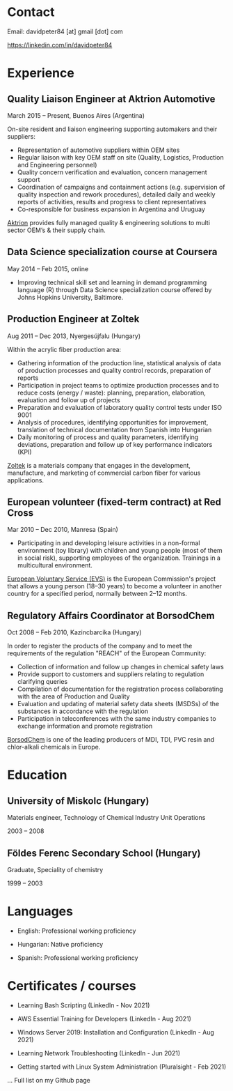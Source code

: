 # Contact

Email: davidpeter84 [at] gmail [dot] com

https://linkedin.com/in/davidpeter84




# Experience
 
## Quality Liaison Engineer at Aktrion Automotive
 
March 2015 – Present, Buenos Aires (Argentina)
 
On-site resident and liaison engineering supporting automakers and their suppliers:

- Representation of automotive suppliers within OEM sites
- Regular liaison with key OEM staff on site (Quality, Logistics, Production and Engineering personnel)
- Quality concern verification and evaluation, concern management support
- Coordination of campaigns and containment actions (e.g. supervision of quality inspection and rework procedures), detailed daily and weekly reports of activities, results and progress to client representatives
- Co-responsible for business expansion in Argentina and Uruguay

[Aktrion](https://aktrion.com) provides fully managed quality & engineering solutions to multi sector OEM’s & their supply chain.



## Data Science specialization course at Coursera
May 2014 – Feb 2015, online

- Improving technical skill set and learning in demand programming language (R) through Data Science specialization course offered by Johns Hopkins University, Baltimore. 



## Production Engineer at Zoltek
Aug 2011 – Dec 2013, Nyergesújfalu (Hungary)

Within the acrylic fiber production area:
- Gathering information of the production line, statistical analysis of data of production processes and quality control records, preparation of reports
- Participation in project teams to optimize production processes and to reduce costs (energy / waste): planning, preparation, elaboration, evaluation and follow up of projects
- Preparation and evaluation of laboratory quality control tests under ISO 9001
- Analysis of procedures, identifying opportunities for improvement, translation of technical documentation from Spanish into Hungarian
- Daily monitoring of process and quality parameters, identifying deviations, preparation and follow up of key performance indicators (KPI)

[Zoltek](https://zoltek.com) is a materials company that engages in the development, manufacture, and marketing of commercial carbon fiber for various applications.



 
## European volunteer (fixed-term contract) at Red Cross
Mar 2010 – Dec 2010, Manresa (Spain)

- Participating in and developing leisure activities in a non-formal environment (toy library) with children and young people (most of them in social risk), supporting employees of the organization. Trainings in a multicultural environment.

[European Voluntary Service (EVS)](https://europa.eu/youth/go-abroad/volunteering_en) is the European Commission's project that allows a young person (18–30 years) to become a volunteer in another country for a specified period, normally between 2–12 months. 




## Regulatory Affairs Coordinator at BorsodChem
Oct 2008 – Feb 2010, Kazincbarcika (Hungary)

In order to register the products of the company and to meet the requirements of the regulation "REACH" of the European Community:
- Collection of information and follow up changes in chemical safety laws
- Provide support to customers and suppliers relating to regulation clarifying queries
- Compilation of documentation for the registration process collaborating with the area of Production and Quality
- Evaluation and updating of material safety data sheets (MSDSs) of the substances in accordance with the regulation
- Participation in teleconferences with the same industry companies to exchange information and promote registration

[BorsodChem](https://borsodchem.com) is one of the leading producers of MDI, TDI, PVC resin and chlor-alkali chemicals in Europe.


# Education


## University of Miskolc (Hungary)
Materials engineer, Technology of Chemical Industry Unit Operations

2003 – 2008

## Földes Ferenc Secondary School (Hungary)
Graduate, Speciality of chemistry

1999 – 2003


# Languages

- English: Professional working proficiency

- Hungarian: Native proficiency

- Spanish: Professional working proficiency 


# Certificates / courses


- Learning Bash Scripting (LinkedIn - Nov 2021)

- AWS Essential Training for Developers (LinkedIn - Aug 2021)

- Windows Server 2019: Installation and Configuration (LinkedIn - Aug 2021)

- Learning Network Troubleshooting (LinkedIn - Jun 2021)

- Getting started with Linux System Administration (Pluralsight - Feb 2021)

... Full list on my Github page
